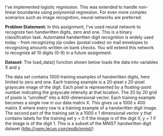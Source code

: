 I've implemented logistic regression. This was extended to handle non-linear boundaries using polynomial regression. For even more complex scenarios such as image recognition, neural networks are preferred.

**Problem Statement:**
In this assignment, I've used neural network to recognize two handwritten digits, zero and one. This is a binary classification task. Automated handwritten digit recognition is widely used today - from recognizing zip codes (postal codes) on mail envelopes to recognizing amounts written on bank checks. You will extend this network to recognize all 10 digits (0-9) in a future assignment.

**Dataset:**
The load_data() function shown below loads the data into variables X and y

The data set contains 1000 training examples of handwritten digits, here limited to zero and one.
Each training example is a 20-pixel x 20-pixel grayscale image of the digit.
Each pixel is represented by a floating-point number indicating the grayscale intensity at that location.
The 20 by 20 grid of pixels is “unrolled” into a 400-dimensional vector.
Each training example becomes a single row in our data matrix X.
This gives us a 1000 x 400 matrix X where every row is a training example of a handwritten digit image. 
The second part of the training set is a 1000 x 1 dimensional vector y that contains labels for the training set
y = 0 if the image is of the digit 0, y = 1 if the image is of the digit 1.
This is a subset of the MNIST handwritten digit dataset (http://yann.lecun.com/exdb/mnist/)
